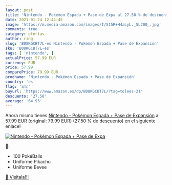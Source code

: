 ```yaml
---
layout: post
title: 'Nintendo - Pokémon Espada + Pase de Expa al 27.50 % de descuento'
date: 2021-01-24 12:44:45
image: 'https://m.media-amazon.com/images/I/515R+H4aLyL._SL200_.jpg'
comments: true
category: ofertas
author: ring
slug: 'B08KGCBT7L-es Nintendo - Pokémon Espada + Pase de Expansión'
sku: 'B08KGCBT7L-es'
tags: [ 'nintendo', ]
actualPrice: 57.99 EUR
currency: EUR
price: 57.99
comparePrice: 79.99 EUR
prodname: 'Nintendo - Pokémon Espada + Pase de Expansión'
country: 'es'
flag: '🇪🇸'
buyurl: 'https://www.amazon.es/dp/B08KGCBT7L/?tag=tolees-21'
descuento: '27.50'
average: '64.93'
---
```


Ahora mismo tienes [Nintendo - Pokémon Espada + Pase de Expansión](https://www.amazon.es/dp/B08KGCBT7L/?tag=tolees-21) a 57.99 EUR (original: 79.99 EUR) (27.50 %  de descuento) en el siguiente enlace!

[![Nintendo - Pokémon Espada + Pase de Expa](https://m.media-amazon.com/images/I/515R+H4aLyL._SL200_.jpg)](https://www.amazon.es/dp/B08KGCBT7L/?tag=tolees-21)

🔎:

- 100 PokéBalls
- Uniforme Pikachu
- Uniforme Eevee

[🛒 Visítala!!!](https://www.amazon.es/dp/B08KGCBT7L/?tag=tolees-21)
